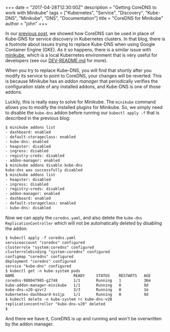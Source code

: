 +++
date = "2017-04-28T12:30:00Z"
description = "Getting CoreDNS to work with Minikube"
tags = ["Kubernetes", "Service", "Discovery", "Kube-DNS", "Minikube", "DNS", "Documentation"]
title = "CoreDNS for Minikube"
author = "john"
+++

In our [previous post](/2017/03/01/coredns-for-kubernetes-service-discovery-take-2/),
we showed how CoreDNS can be used in place of Kube-DNS for service discovery in Kubernetes clusters.
In that blog, there is a footnote about issues trying to replace Kube-DNS when using Google Container Engine (GKE).
As it so happens, there is a similar issue with [minikube](https://github.com/kubernetes/minikube), which is a local
Kubernetes environment that is very useful for developers (see our
[DEV-README.md](https://github.com/coredns/coredns/blob/master/plugin/kubernetes/DEV-README.md) for more).

When you try to replace Kube-DNS, you will find that shortly after you modify its service to point to CoreDNS, your
changes will be reverted. This is because Minikube has an _addon manager_ that periodically verifies the configuration
state of any installed addons, and Kube-DNS is one of those addons.

Luckily, this is really easy to solve for Minikube. The `minikube` command allows you to modify the installed
plugins for Minikube. So, we simply need to disable the `kube-dns` addon before running our `kubectl apply -f`
that is described in the previous blog:

~~~ txt
$ minikube addons list
- dashboard: enabled
- default-storageclass: enabled
- kube-dns: enabled
- heapster: disabled
- ingress: disabled
- registry-creds: disabled
- addon-manager: enabled
$ minikube addons disable kube-dns
kube-dns was successfully disabled
$ minikube addons list
- heapster: disabled
- ingress: disabled
- registry-creds: disabled
- addon-manager: enabled
- dashboard: enabled
- default-storageclass: enabled
- kube-dns: disabled
~~~

Now we can apply the `coredns.yaml`, and also delete the `kube-dns` `ReplicationController` which
will not be automatically deleted by disabling the addon.

~~~ txt
$ kubectl apply -f coredns.yaml
serviceaccount "coredns" configured
clusterrole "system:coredns" configured
clusterrolebinding "system:coredns" configured
configmap "coredns" configured
deployment "coredns" configured
service "kube-dns" configured
$ kubectl get -n kube-system pods
NAME                          READY     STATUS    RESTARTS   AGE
coredns-980047985-g2748       1/1       Running   1          36m
kube-addon-manager-minikube   1/1       Running   0          9d
kube-dns-v20-qzvr2            3/3       Running   0          1m
kubernetes-dashboard-ks1jp    1/1       Running   0          9d
$ kubectl delete -n kube-system rc kube-dns-v20
replicationcontroller "kube-dns-v20" deleted
$
~~~

And there we have it, CoreDNS is up and running and won't be overwritten by the addon manager.
